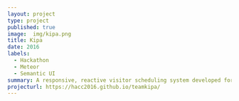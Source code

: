 ```yaml
---
layout: project
type: project
published: true
image:  img/kipa.png
title: Kipa
date: 2016
labels:
  - Hackathon
  - Meteor
  - Semantic UI
summary: A responsive, reactive visitor scheduling system developed for Oahu Community Correctional Center (OCCC) as part of the 2016 Hawaii Annual Code Challenge (HACC). 
projecturl: https://hacc2016.github.io/teamkipa/
---
```

